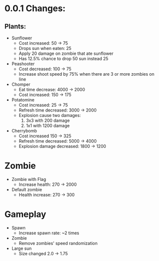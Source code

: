 # 0.0.1 Changes:

## Plants:
+ Sunflower
	+ Cost increased: 50 -> 75
	+ Drops sun when eaten: 25
	+ Apply 20 damage on zombie that ate sunflower
	+ Has 12.5% chance to drop 50 sun instead 25
+ Peashooter
	+ Cost decreased: 100 -> 75
	+ Increase shoot speed by 75% when there are 3 or more zombies on line
+ Chomper
	+ Eat time decrease: 4000 -> 2000
	+ Cost increased: 150 -> 175
+ Potatomine
	+ Cost increased: 25 -> 75
	+ Refresh time decreased: 3000 -> 2000
	+ Explosion cause two damages:
		1. 3x3 with 200 damage
		1. 1x1 with 1200 damage
+ Cherrybomb
	+ Cost increased 150 -> 325
	+ Refresh time decreased: 5000 -> 4000
	+ Explosion damage decreased: 1800 -> 1200

# Zombie
+ Zombie with Flag
	+ Increase health: 270 -> 2000
+ Default zombie
	+ Health increase: 270 -> 300

# Gameplay
+ Spawn
	+ Increase spawn rate: \~2 times
+ Zombie
	+ Remove zombies' speed randomization
+ Large sun
	+ Size changed 2.0 -> 1.75